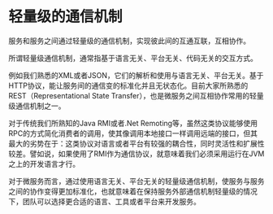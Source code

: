 # 轻量级的通信机制

服务和服务之间通过轻量级的通信机制，实现彼此间的互通互联，互相协作。

所谓轻量级通信机制，通常指基于语言无关、平台无关、代码无关的交互方式。

例如我们熟悉的XML或者JSON，它们的解析和使用与语言无关、平台无关。基于HTTP协议，能让服务间的通信变的标准化并且无状态化。目前大家所熟悉的REST（Representational State Transfer），也是微服务之间互相协作常用的轻量级通信机制之一。

对于传统我们所熟知的Java RMI或者.Net Remoting等，虽然这类协议能够使用RPC的方式简化消费者的调用，使其像调用本地接口一样调用远端的接口，但其最大的劣势在于：这类协议对语言或者平台有较强的耦合性，同时灵活性和扩展性较差。譬如说，如果使用了RMI作为通信协议，就意味着我们必须采用运行在JVM之上的开发语言才行。

对于微服务而言，通过使用语言无关、平台无关的轻量级通信机制，使服务与服务之间的协作变得更加标准化，也就意味着在保持服务外部通信机制轻量级的情况下，团队可以选择更合适的语言、工具或者平台来开发服务。